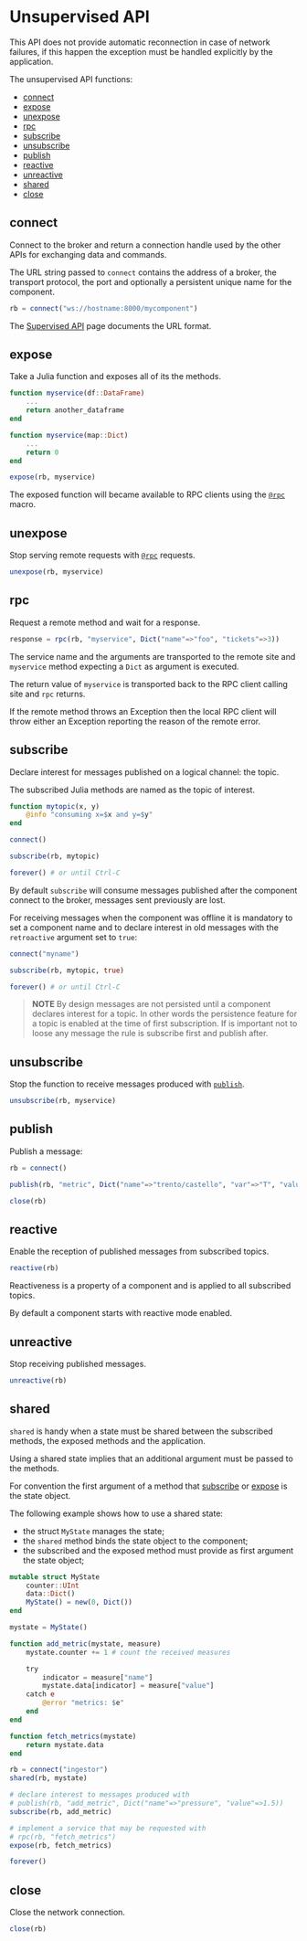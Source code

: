 # Unsupervised API

This API does not provide automatic reconnection in case of network
failures, if this happen the exception must be handled explicitly by the application.

The unsupervised API functions:

- [connect](#connect)
- [expose](#expose)
- [unexpose](#unexpose)
- [rpc](#rpc)
- [subscribe](#subscribe)
- [unsubscribe](#unsubscribe)
- [publish](#publish)
- [reactive](#reactive)
- [unreactive](#unreactive)
- [shared](#shared)
- [close](#close)

## connect

Connect to the broker and return a connection handle used by the other APIs for exchanging data and commands.

The URL string passed to `connect` contains the address of a broker, the transport protocol, the port and
optionally a persistent unique name for the component.

```julia
rb = connect("ws://hostname:8000/mycomponent")
```

The [Supervised API](./supervised_api.md#component) page documents the URL format.

## expose

Take a Julia function and exposes all of its the methods.

```julia
function myservice(df::DataFrame)
    ...
    return another_dataframe
end

function myservice(map::Dict)
    ...
    return 0
end

expose(rb, myservice)
```

The exposed function will became available to RPC clients using the [`@rpc`](#rpc) macro.

## unexpose

Stop serving remote requests with [`@rpc`](#rpc) requests.

```julia
unexpose(rb, myservice)
```

## rpc

Request a remote method and wait for a response.

```julia
response = rpc(rb, "myservice", Dict("name"=>"foo", "tickets"=>3))
```

The service name and the arguments are transported to the remote site and `myservice` method expecting a `Dict` as argument is executed. 

The return value of `myservice` is transported back to the RPC client calling site
and `rpc` returns.

If the remote method throws an Exception then the local RPC client will throw either an Exception reporting the reason of the remote error.

## subscribe

Declare interest for messages published on a logical channel: the topic.

The subscribed Julia methods are named as the topic of interest. 

```julia
function mytopic(x, y)
    @info "consuming x=$x and y=$y"
end

connect()

subscribe(rb, mytopic)

forever() # or until Ctrl-C 
```

By default `subscribe` will consume messages published after the component connect
to the broker, messages sent previously are lost.

For receiving messages when the component was offline it is mandatory to set a component name and to declare interest in old messages with the `retroactive` argument set to `true`:

```julia
connect("myname")

subscribe(rb, mytopic, true)

forever() # or until Ctrl-C
```

> **NOTE** By design messages are not persisted until a component declares
interest for a topic. In other words the persistence feature for a topic is enabled at the time of first subscription. If is important not to loose any message the rule is subscribe first and publish after.

## unsubscribe

Stop the function to receive messages produced with [`publish`](#publish).

```julia
unsubscribe(rb, myservice)
```
## publish

Publish a message:

```julia
rb = connect()

publish(rb, "metric", Dict("name"=>"trento/castello", "var"=>"T", "value"=>21.0))

close(rb)
```

## reactive

Enable the reception of published messages from subscribed topics.

```julia
reactive(rb)
```

Reactiveness is a property of a component and is applied to all subscribed topics.

By default a component starts with reactive mode enabled.

## unreactive

Stop receiving published messages.

```julia
unreactive(rb)
```
## shared

`shared` is handy when a state must be shared between the subscribed methods, the exposed methods and the application.

Using a shared state implies that an additional argument must be passed to the methods.

For convention the first argument of a method that [subscribe](#subscribe) or
[expose](#expose) is the state object. 

The following example shows how to use a shared state:

-  the struct `MyState` manages the state;
-  the `shared` method binds the state object to the component;
-  the subscribed and the exposed method must provide as first argument the state object;

```julia
mutable struct MyState
    counter::UInt
    data::Dict()
    MyState() = new(0, Dict())
end

mystate = MyState()

function add_metric(mystate, measure)
    mystate.counter += 1 # count the received measures

    try
        indicator = measure["name"]
        mystate.data[indicator] = measure["value"]
    catch e
        @error "metrics: $e"
    end
end

function fetch_metrics(mystate)
    return mystate.data
end

rb = connect("ingestor")
shared(rb, mystate)

# declare interest to messages produced with
# publish(rb, "add_metric", Dict("name"=>"pressure", "value"=>1.5))
subscribe(rb, add_metric) 

# implement a service that may be requested with
# rpc(rb, "fetch_metrics")
expose(rb, fetch_metrics)

forever()
```

## close

Close the network connection.   

```julia
close(rb)
```